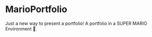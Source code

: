 # MarioPortfolio

Just a new way to present a portfolio!
A portfolio in a SUPER MARIO Environment 🤩.
